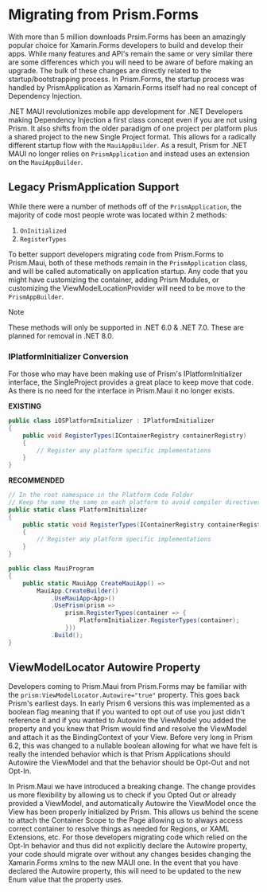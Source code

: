 # Migrating from Prism.Forms

With more than 5 million downloads Prsim.Forms has been an amazingly popular choice for Xamarin.Forms developers to build and develop their apps. While many features and API's remain the same or very similar there are some differences which you will need to be aware of before making an upgrade. The bulk of these changes are directly related to the startup/bootstrapping process. In Prism.Forms, the startup process was handled by PrismApplication as Xamarin.Forms itself had no real concept of Dependency Injection. 

.NET MAUI revolutionizes mobile app development for .NET Developers making Dependency Injection a first class concept even if you are not using Prism. It also shifts from the older paradigm of one project per platform plus a shared project to the new Single Project format. This allows for a radically different startup flow with the `MauiAppBuilder`. As a result, Prism for .NET MAUI no longer relies on `PrismApplication` and instead uses an extension on the `MauiAppBuilder`.

## Legacy PrismApplication Support

While there were a number of methods off of the `PrismApplication`, the majority of code most people wrote was located within 2 methods:

1. `OnInitialized`
2. `RegisterTypes`

To better support developers migrating code from Prism.Forms to Prism.Maui, both of these methods remain in the `PrismApplication` class, and will be called automatically on application startup. Any code that you might have customizing the container, adding Prism Modules, or customizing the ViewModelLocationProvider will need to be move to the `PrismAppBuilder`.

> [!Note]
> These methods will only be supported in .NET 6.0 & .NET 7.0. These are planned for removal in .NET 8.0.

### IPlatformInitializer Conversion

For those who may have been making use of Prism's IPlatformInitializer interface, the SingleProject provides a great place to keep move that code. As there is no need for the interface in Prism.Maui it no longer exists.

**EXISTING**
```cs
public class iOSPlatformInitializer : IPlatformInitializer
{
    public void RegisterTypes(IContainerRegistry containerRegistry)
    {
        // Register any platform specific implementations
    }
}
```

**RECOMMENDED**
```cs
// In the root namespace in the Platform Code Folder
// Keep the name the same on each platform to avoid compiler directives
public static class PlatformInitializer
{
    public static void RegisterTypes(IContainerRegistry containerRegistry)
    {
        // Register any platform specific implementations
    }
}

public class MauiProgram
{
    public static MauiApp CreateMauiApp() =>
        MauiApp.CreateBuilder()
            .UseMauiApp<App>()
            .UsePrism(prism =>
                prism.RegisterTypes(container => {
                    PlatformInitializer.RegisterTypes(container);
                }))
            .Build();
}
```

## ViewModelLocator Autowire Property

Developers coming to Prism.Maui from Prism.Forms may be familiar with the `prism:ViewModelLocator.Autowire="true"` property. This goes back Prism's earliest days. In early Prism 6 versions this was implemented as a boolean flag meaning that if you wanted to opt out of use you just didn't reference it and if you wanted to Autowire the ViewModel you added the property and you knew that Prism would find and resolve the ViewModel and attach it as the BindingContext of your View. Before very long in Prism 6.2, this was changed to a nullable boolean allowing for what we have felt is really the intended behavior which is that Prism Applications should Autowire the ViewModel and that the behavior should be Opt-Out and not Opt-In.

In Prism.Maui we have introduced a breaking change. The change provides us more flexibility by allowing us to check if you Opted Out or already provided a ViewModel, and automatically Autowire the ViewModel once the View has been properly initialized by Prism. This allows us behind the scene to attach the Container Scope to the Page allowing us to always access correct container to resolve things as needed for Regions, or XAML Extensions, etc. For those developers migrating code which relied on the Opt-In behavior and thus did not explicitly declare the Autowire property, your code should migrate over without any changes besides changing the Xamarin.Forms xmlns to the new MAUI one. In the event that you have declared the Autowire property, this will need to be updated to the new Enum value that the property uses.
